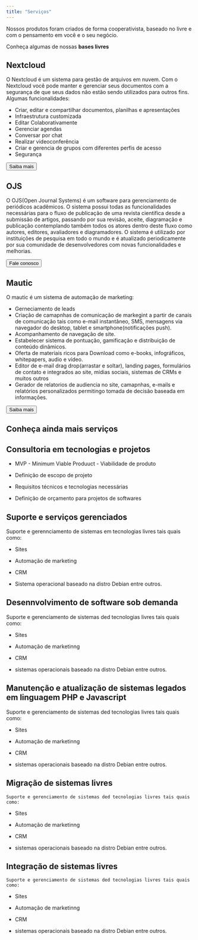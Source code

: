 ```yaml
---
title: "Serviços"
---
```


Nossos produtos foram criados de forma cooperativista, baseado no livre e com o pensamento em você e o seu negócio.

Conheça algumas de nossas <strong>bases livres</strong>

<section class="services">

  <article>

## Nextcloud

O Nextcloud é um sistema para gestão de arquivos em nuvem.
Com o Nextcloud você pode manter e gerenciar seus documentos com a segurança de que seus dados não estão sendo utilizados para outros fins.
Algumas funcionalidades:

- Criar, editar e compartilhar documentos, planilhas e apresentações
- Infraestrutura customizada
- Editar Colaborativamente
- Gerenciar agendas
- Conversar por chat
- Realizar videoconferência
- Criar e gerencia de grupos com diferentes perfis de acesso
- Segurança

<button>Saiba mais </button>

  </article>

  <article>

## OJS

O OJS(Open Journal Systems) é um software para gerenciamento de periódicos acadêmicos. O sistema possui todas as funcionalidades necessárias para o fluxo de publicação de uma revista cientifica desde a submissão de artigos, passando por sua revisão, aceite, diagramação e publicação contemplando também todos os atores dentro deste fluxo como autores, editores, avaliadores e diagramadores.
O sistema é utilizado por instituições de pesquisa em todo o mundo e é atualizado periodicamente por sua comunidade de desenvolvedores com novas funcionalidades e melhorias.

<button>Fale conosco</button>

  </article>

  <article>

## Mautic

O mautic é um sistema de automação de marketing:

- Gerneciamento de leads
- Criação de camapnhas de comunicação de markegint a partir de canais de comunicação tais como e-mail instantâneo, SMS, mensagens via navegador do desktop, tablet e smartphone(notificações push).
- Acompanhamento de navegação de site.
- Estabelecer sistema de pontuação, gamificação e distribuição de conteúdo dinâmicos.
- Oferta de materiais ricos para Download como e-books, infográficos, whitepapers, audio e vídeo.
- Editor de e-mail drag drop(arrastar e soltar), landing pages, formulários de contato e integrados ao site, mídias sociais, sistemas de CRMs e muitos outros
- Gerador de relatorios de audiencia no site, camapnhas, e-mails e relatórios personalizados permitingo tomada de decisão baseada em informações.

<button>Saiba mais</button>

  </article>
</section>

<section class="more-services">

## Conheça ainda mais serviços

  <article>

## Consultoria em tecnologias e projetos

- MVP - Minimum Viable Produuct - Viabilidade de produto
- Definição de escopo de projeto
- Requisitos técnicos e tecnologias necessárias
- Definição de orçamento para projetos de softwares

  </article>

  <article>

## Suporte e serviços gerenciados

Suporte e gerennciamento de sistemas em tecnologias livres tais quais como:

- Sites
- Automação de marketing
- CRM
- Sistema operacional baseado na distro Debian entre outros.

  </article>

  <article>

## Desennvolvimento de software sob demanda

Suporte e gerenciamento de sistemas ded tecnologias livres tais quais como:

- Sites
- Automação de marketinng
- CRM
- sistemas operacionais baseado na distro Debian entre outros.

  </article>

  <article>

  ## Manutenção e atualização de sistemas legados em linguagem PHP e Javascript

Suporte e gerenciamento de sistemas ded tecnologias livres tais quais como:

- Sites
- Automação de marketinng
- CRM
- sistemas operacionais baseado na distro Debian entre outros.

  </article>

  <article>

## Migração de sistemas livres

    Suporte e gerenciamento de sistemas ded tecnologias livres tais quais como:

- Sites
- Automação de marketinng
- CRM
- sistemas operacionais baseado na distro Debian entre outros.

  </article>

  <article>

## Integração de sistemas livres

    Suporte e gerenciamento de sistemas ded tecnologias livres tais quais como:

- Sites
- Automação de marketinng
- CRM
- sistemas operacionais baseado na distro Debian entre outros.

  </article>
</section>

